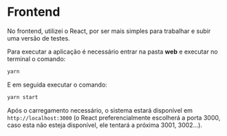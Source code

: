 # Frontend

No frontend, utilizei o React, por ser mais simples para trabalhar e subir uma versão de testes.

Para executar a aplicação é necessário entrar na pasta **web** e executar no terminal o comando:
```javascript
yarn
```
E em seguida executar o comando:
```javascript
yarn start
```

Após o carregamento necessário, o sistema estará disponível em ```http://localhost:3000``` (o React preferencialmente escolherá a porta 3000, caso esta não esteja disponível, ele tentará a próxima 3001, 3002...).
